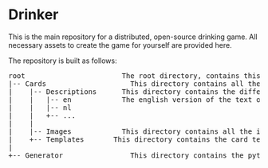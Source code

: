 Drinker
=======

This is the main repository for a distributed, open-source drinking game. All necessary assets to create the game for yourself
are provided here.

The repository is built as follows:

<pre>
root	       	  	       The root directory, contains this README file and the gitignore file
|-- Cards		             This directory contains all the data needed to generate the cards
|    |-- Descriptions	   This directory contains the different translations of the text on the cards
|    |   |-- en		       The english version of the text on the cards
|    |   |-- nl
|    |   +-- ...
|    |
|    |-- Images		       This directory contains all the images used in the cards
|    +-- Templates	     This directory contains the card templates and the back of the cards
|
+-- Generator		         This directory contains the python code for generating the finished cards in printable format
</pre>
